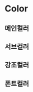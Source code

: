 <div class="md-section">

# Color

## 메인컬러

</div>
<script setup>
import CompColor from "&/components/CompColor.vue";
</script>

<CompColor />
<div class="md-section">

## 서브컬러

</div>

<div class="md-section">

## 강조컬러

</div>

<div class="md-section">

## 폰트컬러

</div>